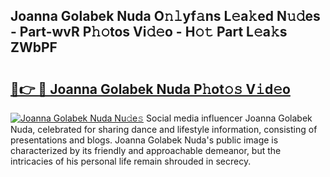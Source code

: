 ## Joanna Golabek Nuda O𝚗𝚕yf𝚊ns L𝚎a𝚔ed N𝚞𝚍es - Part-wvR P𝚑𝚘tos Vi𝚍𝚎o - H𝚘𝚝 Part L𝚎a𝚔s ZWbPF

# <h2><a href="http://kf1aby.oniu.top/?m=Joanna+Golabek+Nuda">🔗👉 🔴 Joanna Golabek Nuda P𝚑ot𝚘𝚜 V𝚒d𝚎o</a></h2>

[![Joanna Golabek Nuda Nu𝚍e𝚜](https://i.imgur.com/0qMVB7G.gif)](http://kf1aby.oniu.top/?m=Joanna+Golabek+Nuda)
Social media influencer Joanna Golabek Nuda, celebrated for sharing dance and lifestyle information, consisting of presentations and blogs. Joanna Golabek Nuda's public image is characterized by its friendly and approachable demeanor, but the intricacies of his personal life remain shrouded in secrecy.  
